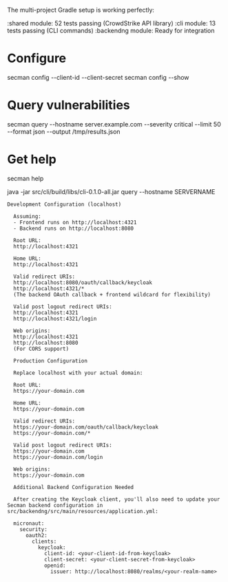 The multi-project Gradle setup is working perfectly:

:shared module: 52 tests passing (CrowdStrike API library)
:cli module: 13 tests passing (CLI commands)
:backendng module: Ready for integration

# Configure

secman config --client-id <id> --client-secret <secret>
secman config --show

# Query vulnerabilities

secman query --hostname server.example.com
--severity critical
--limit 50
--format json
--output /tmp/results.json

# Get help

secman help

java -jar src/cli/build/libs/cli-0.1.0-all.jar query --hostname SERVERNAME

```
Development Configuration (localhost)

  Assuming:
  - Frontend runs on http://localhost:4321
  - Backend runs on http://localhost:8080

  Root URL:
  http://localhost:4321

  Home URL:
  http://localhost:4321

  Valid redirect URIs:
  http://localhost:8080/oauth/callback/keycloak
  http://localhost:4321/*
  (The backend OAuth callback + frontend wildcard for flexibility)

  Valid post logout redirect URIs:
  http://localhost:4321
  http://localhost:4321/login

  Web origins:
  http://localhost:4321
  http://localhost:8080
  (For CORS support)

  Production Configuration

  Replace localhost with your actual domain:

  Root URL:
  https://your-domain.com

  Home URL:
  https://your-domain.com

  Valid redirect URIs:
  https://your-domain.com/oauth/callback/keycloak
  https://your-domain.com/*

  Valid post logout redirect URIs:
  https://your-domain.com
  https://your-domain.com/login

  Web origins:
  https://your-domain.com

  Additional Backend Configuration Needed

  After creating the Keycloak client, you'll also need to update your Secman backend configuration in src/backendng/src/main/resources/application.yml:

  micronaut:
    security:
      oauth2:
        clients:
          keycloak:
            client-id: <your-client-id-from-keycloak>
            client-secret: <your-client-secret-from-keycloak>
            openid:
              issuer: http://localhost:8080/realms/<your-realm-name>
```
